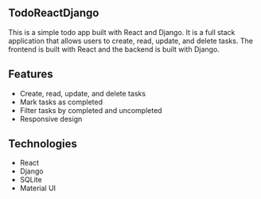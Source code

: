## TodoReactDjango

This is a simple todo app built with React and Django. It is a full stack application that allows users to create, read, update, and delete tasks. The frontend is built with React and the backend is built with Django.

## Features
- Create, read, update, and delete tasks
- Mark tasks as completed
- Filter tasks by completed and uncompleted
- Responsive design

## Technologies
- React
- Django
- SQLite
- Material UI
